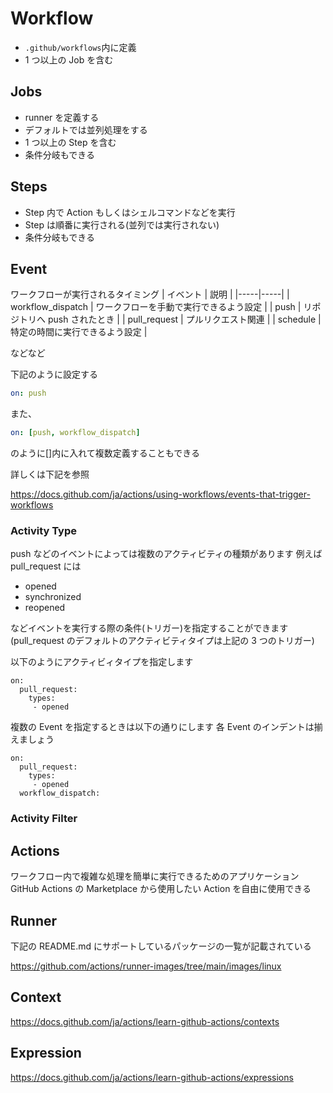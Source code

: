 # Workflow

-   `.github/workflows`内に定義
-   1 つ以上の Job を含む

## Jobs

-   runner を定義する
-   デフォルトでは並列処理をする
-   1 つ以上の Step を含む
-   条件分岐もできる

## Steps

-   Step 内で Action もしくはシェルコマンドなどを実行
-   Step は順番に実行される(並列では実行されない)
-   条件分岐もできる

## Event

ワークフローが実行されるタイミング
| イベント | 説明 |
|-----|-----|
| workflow_dispatch | ワークフローを手動で実行できるよう設定 |
| push | リポジトリへ push されたとき |
| pull_request | プルリクエスト関連 |
| schedule | 特定の時間に実行できるよう設定 |

などなど

下記のように設定する

```yml:.github/workflows/workflow.yml
on: push
```

また、

```yml:.github/workflows/workflow.yml
on: [push, workflow_dispatch]
```

のように[]内に入れて複数定義することもできる

詳しくは下記を参照

https://docs.github.com/ja/actions/using-workflows/events-that-trigger-workflows

### Activity Type

push などのイベントによっては複数のアクティビティの種類があります
例えば pull_request には

-   opened
-   synchronized
-   reopened

などイベントを実行する際の条件(トリガー)を指定することができます
(pull_request のデフォルトのアクティビティタイプは上記の 3 つのトリガー)

以下のようにアクティビィタイプを指定します

```
on:
  pull_request:
    types:
     - opened
```

複数の Event を指定するときは以下の通りにします
各 Event のインデントは揃えましょう

```
on:
  pull_request:
    types:
     - opened
  workflow_dispatch:
```

### Activity Filter

## Actions

ワークフロー内で複雑な処理を簡単に実行できるためのアプリケーション
GitHub Actions の Marketplace から使用したい Action を自由に使用できる

## Runner

下記の README.md にサポートしているパッケージの一覧が記載されている

https://github.com/actions/runner-images/tree/main/images/linux

## Context

https://docs.github.com/ja/actions/learn-github-actions/contexts

## Expression

https://docs.github.com/ja/actions/learn-github-actions/expressions
